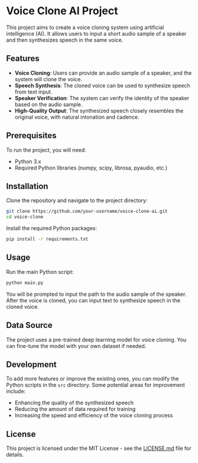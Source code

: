 # Voice Clone AI Project

This project aims to create a voice cloning system using artificial intelligence (AI). It allows users to input a short audio sample of a speaker and then synthesizes speech in the same voice.

## Features

- **Voice Cloning**: Users can provide an audio sample of a speaker, and the system will clone the voice.
- **Speech Synthesis**: The cloned voice can be used to synthesize speech from text input.
- **Speaker Verification**: The system can verify the identity of the speaker based on the audio sample.
- **High-Quality Output**: The synthesized speech closely resembles the original voice, with natural intonation and cadence.

## Prerequisites

To run the project, you will need:

- Python 3.x
- Required Python libraries (numpy, scipy, librosa, pyaudio, etc.)

## Installation

Clone the repository and navigate to the project directory:

```bash
git clone https://github.com/your-username/voice-clone-ai.git
cd voice-clone
```

Install the required Python packages:

```bash
pip install -r requirements.txt
```

## Usage

Run the main Python script:

```bash
python main.py
```

You will be prompted to input the path to the audio sample of the speaker. After the voice is cloned, you can input text to synthesize speech in the cloned voice.

## Data Source

The project uses a pre-trained deep learning model for voice cloning. You can fine-tune the model with your own dataset if needed.

## Development

To add more features or improve the existing ones, you can modify the Python scripts in the `src` directory. Some potential areas for improvement include:

- Enhancing the quality of the synthesized speech
- Reducing the amount of data required for training
- Increasing the speed and efficiency of the voice cloning process

## License

This project is licensed under the MIT License - see the [LICENSE.md](LICENSE.md) file for details.
